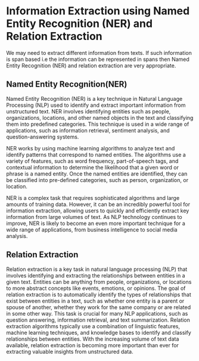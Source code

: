 # Information Extraction using Named Entity Recognition (NER) and Relation Extraction
We may need to extract different information from texts. If such information is span based i.e the information can be represented in spans then Named Entity Recognition (NER) and relation extraction are very appropriate. 

## Named Entity Recognition(NER)
Named Entity Recognition (NER) is a key technique in Natural Language Processing (NLP) used to identify and extract important information from unstructured text. NER involves identifying entities such as people, organizations, locations, and other named objects in the text and classifying them into predefined categories. This technique is used in a wide range of applications, such as information retrieval, sentiment analysis, and question-answering systems.

NER works by using machine learning algorithms to analyze text and identify patterns that correspond to named entities. The algorithms use a variety of features, such as word frequency, part-of-speech tags, and contextual information to determine the likelihood that a given word or phrase is a named entity. Once the named entities are identified, they can be classified into pre-defined categories, such as person, organization, or location.

NER is a complex task that requires sophisticated algorithms and large amounts of training data. However, it can be an incredibly powerful tool for information extraction, allowing users to quickly and efficiently extract key information from large volumes of text. As NLP technology continues to improve, NER is likely to become an even more important technique for a wide range of applications, from business intelligence to social media analysis.

## Relation Extraction
Relation extraction is a key task in natural language processing (NLP) that involves identifying and extracting the relationships between entities in a given text. Entities can be anything from people, organizations, or locations to more abstract concepts like events, emotions, or opinions. The goal of relation extraction is to automatically identify the types of relationships that exist between entities in a text, such as whether one entity is a parent or spouse of another, whether they work for the same company or are related in some other way. This task is crucial for many NLP applications, such as question answering, information retrieval, and text summarization. Relation extraction algorithms typically use a combination of linguistic features, machine learning techniques, and knowledge bases to identify and classify relationships between entities. With the increasing volume of text data available, relation extraction is becoming more important than ever for extracting valuable insights from unstructured data.


